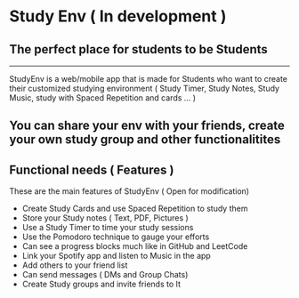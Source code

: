 # Study Env ( In development )
## The perfect place for students to be Students

---

StudyEnv is a web/mobile app that is made for Students who want to create their customized studying environment ( Study Timer, Study Notes, Study Music, study with Spaced Repetition and cards ... )

You can share your env with your friends, create your own study group and other functionalitites
---

## Functional needs ( Features )
These are the main features of StudyEnv ( Open for modification)
- Create Study Cards and use Spaced Repetition to study them
- Store your Study notes ( Text, PDF, Pictures )
- Use a Study Timer to time your study sessions
- Use the Pomodoro technique to gauge your efforts
- Can see a progress blocks much like in GitHub and LeetCode
- Link your Spotify app and listen to Music in the app
- Add others to your friend list
- Can send messages ( DMs and Group Chats)
- Create Study groups and invite friends to It